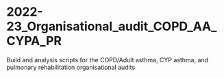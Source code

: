 # 2022-23_Organisational_audit_COPD_AA_CYPA_PR
Build and analysis scripts for the COPD/Adult asthma, CYP asthma, and pulmonary rehabilitation organisational audits

